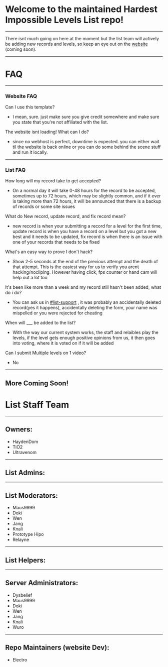 # Welcome to the maintained Hardest Impossible Levels List repo!
---
There isnt much going on here at the moment but the list team will actively be adding new records and levels, so keep an eye out on the [website]() (coming soon).
<!--https://impossiblelevellist.asemnada991.repl.co/-->
---
# FAQ
---
### Website FAQ
Can I use this template?
- I mean, sure. just make sure you give credit somewhere and make sure you state that you're not affiliated with the list.

The website isnt loading! What can I do?
- since no webhost is perfect, downtime is expected. you can either wait til the website is back online or you can do some behind the scene stuff and run it locally.
---
### List FAQ
How long will my record take to get accepted? 
- On a normal day it will take 0-48 hours for the record to be accepted, sometimes up to 72 hours, which may be slightly common, and if it ever is taking more than 72 hours, it will be announced that there is a backup of records or some site issues

What do New record, update record, and fix record mean? 
- new record is when your submitting a record for a level for the first time, update record is when you have a record on a level but you got a new best and it needs to be updated, fix record is when there is an issue with one of your records that needs to be fixed

What's an easy way to prove I don't hack?
- Show 2-5 seconds at the end of the previous attempt and the death of that attempt. This is the easiest way for us to verify you arent hacking/nocliping. However having click, fps counter or hand cam will help out a lot too

It's been like more than a week and my record still hasn't been added, what do i do?
- You can ask us in [#list-support](https://discord.gg/jRAYbe6w6z) , it was probably an accidentally deleted record(yes it happens), accidentally deleting the form, your name was mispelled or you were rejected for cheating

When will ___ be added to the list? 
- With the way our current system works, the staff and relaibles play the levels, if the level gets enough positive opinions from us, it then goes into voting, where it is voted on if it will be added

Can I submit Multiple levels on 1 video?
- No
---
More Coming Soon!
---
# List Staff Team
---
## Owners:
- HaydenDom
- TiO2
- Ultravenom
---
## List Admins:
---
## List Moderators:
- Maus9999
- Doki
- Wen
- Jang
- Knali
- Prototype Hipo
- Relayne
---
## List Helpers:
---
## Server Administrators:
- Dysbelief
- Maus9999
- Doki
- Wen
- Jang
- Knali
- Wuro
---
## Repo Maintainers (website Dev):
- Electro
